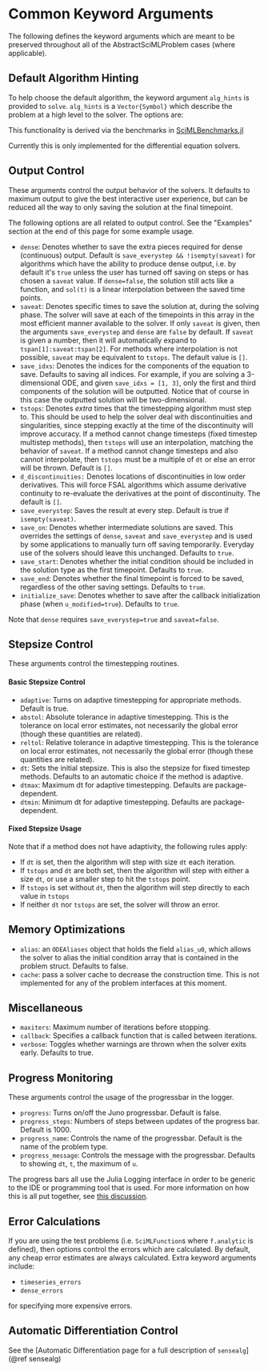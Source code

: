 # Common Keyword Arguments

The following defines the keyword arguments which are meant to be preserved
throughout all of the AbstractSciMLProblem cases (where applicable).

## Default Algorithm Hinting

To help choose the default algorithm, the keyword argument `alg_hints` is
provided to `solve`. `alg_hints` is a `Vector{Symbol}` which describe the
problem at a high level to the solver. The options are:

This functionality is derived via the benchmarks in
[SciMLBenchmarks.jl](https://docs.sciml.ai/SciMLBenchmarksOutput/stable/)

Currently this is only implemented for the differential equation solvers.

## Output Control

These arguments control the output behavior of the solvers. It defaults to maximum
output to give the best interactive user experience, but can be reduced all the
way to only saving the solution at the final timepoint.

The following options are all related to output control. See the "Examples"
section at the end of this page for some example usage.

  - `dense`: Denotes whether to save the extra pieces required for dense (continuous)
    output. Default is `save_everystep && !isempty(saveat)` for algorithms which have
    the ability to produce dense output, i.e. by default it's `true` unless the user
    has turned off saving on steps or has chosen a `saveat` value. If `dense=false`,
    the solution still acts like a function, and `sol(t)` is a linear interpolation
    between the saved time points.
  - `saveat`: Denotes specific times to save the solution at, during the solving
    phase. The solver will save at each of the timepoints in this array in the
    most efficient manner available to the solver. If only `saveat` is given, then
    the arguments `save_everystep` and `dense` are `false` by default.
    If `saveat` is given a number, then it will automatically expand to
    `tspan[1]:saveat:tspan[2]`. For methods where interpolation is not possible,
    `saveat` may be equivalent to `tstops`. The default value is `[]`.
  - `save_idxs`: Denotes the indices for the components of the equation to save.
    Defaults to saving all indices. For example, if you are solving a 3-dimensional ODE,
    and given `save_idxs = [1, 3]`, only the first and third components of the
    solution will be outputted.
    Notice that of course in this case the outputted solution will be two-dimensional.
  - `tstops`: Denotes *extra* times that the timestepping algorithm must step to.
    This should be used to help the solver deal with discontinuities and
    singularities, since stepping exactly at the time of the discontinuity will
    improve accuracy. If a method cannot change timesteps (fixed timestep
    multistep methods), then `tstops` will use an interpolation,
    matching the behavior of `saveat`. If a method cannot change timesteps and
    also cannot interpolate, then `tstops` must be a multiple of `dt` or else an
    error will be thrown. Default is `[]`.
  - `d_discontinuities:` Denotes locations of discontinuities in low order derivatives.
    This will force FSAL algorithms which assume derivative continuity to re-evaluate
    the derivatives at the point of discontinuity. The default is `[]`.
  - `save_everystep`: Saves the result at every step.
    Default is true if `isempty(saveat)`.
  - `save_on`: Denotes whether intermediate solutions are saved. This overrides the
    settings of `dense`, `saveat` and `save_everystep` and is used by some applications
    to manually turn off saving temporarily. Everyday use of the solvers should leave
    this unchanged. Defaults to `true`.
  - `save_start`: Denotes whether the initial condition should be included in
    the solution type as the first timepoint. Defaults to `true`.
  - `save_end`: Denotes whether the final timepoint is forced to be saved,
    regardless of the other saving settings. Defaults to `true`.
  - `initialize_save`: Denotes whether to save after the callback initialization
    phase (when `u_modified=true`). Defaults to `true`.

Note that `dense` requires `save_everystep=true` and `saveat=false`.

## Stepsize Control

These arguments control the timestepping routines.

#### Basic Stepsize Control

  - `adaptive`: Turns on adaptive timestepping for appropriate methods. Default
    is true.
  - `abstol`: Absolute tolerance in adaptive timestepping. This is the tolerance
    on local error estimates, not necessarily the global error (though these quantities
    are related).
  - `reltol`: Relative tolerance in adaptive timestepping.  This is the tolerance
    on local error estimates, not necessarily the global error (though these quantities
    are related).
  - `dt`: Sets the initial stepsize. This is also the stepsize for fixed
    timestep methods. Defaults to an automatic choice if the method is adaptive.
  - `dtmax`: Maximum dt for adaptive timestepping. Defaults are
    package-dependent.
  - `dtmin`: Minimum dt for adaptive timestepping. Defaults are
    package-dependent.

#### Fixed Stepsize Usage

Note that if a method does not have adaptivity, the following rules apply:

  - If `dt` is set, then the algorithm will step with size `dt` each iteration.
  - If `tstops` and `dt` are both set, then the algorithm will step with either a
    size `dt`, or use a smaller step to hit the `tstops` point.
  - If `tstops` is set without `dt`, then the algorithm will step directly to
    each value in `tstops`
  - If neither `dt` nor `tstops` are set, the solver will throw an error.

## Memory Optimizations

  - `alias`: an `ODEAliases` object that holds the field `alias_u0`, which allows the solver to alias the 
    initial condition array that is contained in the problem struct. Defaults to false.
  - `cache`: pass a solver cache to decrease the construction time. This is not implemented
    for any of the problem interfaces at this moment.

## Miscellaneous

  - `maxiters`: Maximum number of iterations before stopping.
  - `callback`: Specifies a callback function that is called between iterations.
  - `verbose`: Toggles whether warnings are thrown when the solver exits early.
    Defaults to true.

## Progress Monitoring

These arguments control the usage of the progressbar in the logger.

  - `progress`: Turns on/off the Juno progressbar. Default is false.
  - `progress_steps`: Numbers of steps between updates of the progress bar.
    Default is 1000.
  - `progress_name`: Controls the name of the progressbar. Default is the name
    of the problem type.
  - `progress_message`: Controls the message with the progressbar. Defaults to
    showing `dt`, `t`, the maximum of `u`.

The progress bars all use the Julia Logging interface in order to be generic
to the IDE or programming tool that is used. For more information on how this
is all put together, see [this discussion](https://github.com/FedeClaudi/Term.jl/discussions/67).

## Error Calculations

If you are using the test problems (i.e. `SciMLFunction`s where `f.analytic` is
defined), then options control the errors which are calculated. By default,
any cheap error estimates are always calculated. Extra keyword arguments include:

  - `timeseries_errors`
  - `dense_errors`

for specifying more expensive errors.

## Automatic Differentiation Control

See the [Automatic Differentiation page for a full description of `sensealg`](@ref sensealg)
